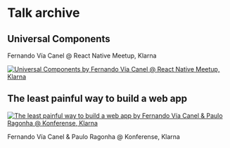 # Talk archive

## Universal Components

Fernando Vía Canel @ React Native Meetup, Klarna

[![Universal Components by Fernando Vía Canel @ React Native Meetup, Klarna](https://img.youtube.com/vi/q51dNnSmiFQ/0.jpg)](https://www.youtube.com/watch?v=q51dNnSmiFQ)

## The least painful way to build a web app

[![The least painful way to build a web app by Fernando Vía Canel & Paulo Ragonha @ Konferense, Klarna](https://img.youtube.com/vi/_raCnl0JpYI/0.jpg)](https://www.youtube.com/watch?v=_raCnl0JpYI)

Fernando Vía Canel & Paulo Ragonha @ Konferense, Klarna
